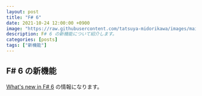 ```yaml
---
layout: post
title: "F# 6"
date: 2021-10-24 12:00:00 +0900
image: "https://raw.githubusercontent.com/tatsuya-midorikawa/images/main/fsdoc-jp/common/fs-octcat.png"
description: F# 6 の新機能について紹介します。
categories: [posts]
tags: ["新機能"]
---
```


## F# 6 の新機能  

[What's new in F# 6](https://devblogs.microsoft.com/dotnet/whats-new-in-fsharp-6/) の情報になります。
